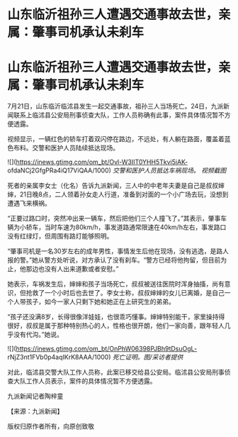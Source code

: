 # 山东临沂祖孙三人遭遇交通事故去世，亲属：肇事司机承认未刹车

# 山东临沂祖孙三人遭遇交通事故去世，亲属：肇事司机承认未刹车

7月21日，山东临沂临沭县发生一起交通事故，祖孙三人当场死亡。24日，九派新闻联系上临沭县公安局刑事侦查大队，工作人员称确有此事，案件具体情况暂不方便透露。

视频显示，一辆红色的轿车打着双闪停在路边，不远处，有人躺在路面，覆盖着蓝色布料。交警和医护人员陆续抵达现场。

![](https://inews.gtimg.com/om_bt/Ovl-W3IIT0YHH5Tkvi5iAK-
ofdaNCj2GfgPRa4iQ17ViQAA/1000) _交警和医护人员抵达车祸现场。 视频截图_

死者的亲属李女士（化名）告诉九派新闻，三人中的中老年夫妻是自己是叔叔婶婶，21日晚8点，二人领着孙女走人行道，准备到对面的一个小广场去玩，没想到遭遇飞来横祸。

“正要过路口时，突然冲出来一辆车，然后把他们三个人撞飞了。”其表示，肇事车辆为小轿车，当时车速为80km/h，事发道路通常限速在40km/h左右，事发路口没有红绿灯，但周围有路灯能够照明。

“肇事司机是一名30岁左右的成年男性，事情发生后他在现场，没有逃逸，是路人报的警。”她从警方处听说，对方承认了没有刹车。“警方已经将他拘留，但目前为止，他那边也没有人出来道歉或者安慰。”

她表示，车祸发生后，婶婶和孩子当场死亡，叔叔被送往医院时浑身抽搐，尚有意识，但抢救了一个小时后也去世了。李女士称，叔叔婶婶的女儿已离婚，是自己一个人带孩子，如今一家人只剩下她和她正在上研究生的弟弟。

“孩子还没满8岁，长得很像洋娃娃，也很乖巧懂事。婶婶特别能干，家里操持得很好，叔叔是属于那种特别热心的人，性格也很开朗，他们一家向善，跟年轻人几乎没有代沟。”她说。

![](https://inews.gtimg.com/om_bt/OnPhW06398PJBh9tDsuOgL-
rNjZ3nt1FVb0p4aqIKrK8AAA/1000) _死亡证明。图/采访者提供_

对此，临沭县交警大队工作人员称，此案已移交给县公安局。临沭县公安局刑事侦查大队工作人员表示，案件的具体情况暂不方便透露。

九派新闻记者陶梓童

【来源：九派新闻】

版权归原作者所有，向原创致敬


